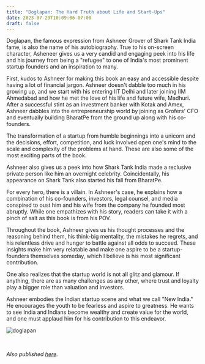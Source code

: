 ```yaml
---
title: "Doglapan: The Hard Truth about Life and Start-Ups"
date: 2023-07-29T10:09:06-07:00
draft: false
---
```


Doglapan, the famous expression from Ashneer Grover of Shark Tank India fame, is also the name of his autobiography. True to his on-screen character, Asheneer gives us a very candid and engaging peek into his life and his journey from being a "refugee" to one of India's most prominent startup founders and an inspiration to many. 

First, kudos to Ashneer for making this book an easy and accessible despite having a lot of financial jargon. Ashneer doesn't dabble too much in his growing up, and we start with his entering IIT Delhi and later joining IIM Ahmedabad and how he met the love of his life and future wife, Madhuri. After a successful stint as an investment banker with Kotak and Amex, Ashneer dabbles into the entrepreneurship world by joining as Grofers' CFO and eventually building BharatPe from the ground up along with his co-founders. 

The transformation of a startup from humble beginnings into a unicorn and the decisions, effort, competition, and luck involved open one's mind to the scale and complexity of the problems at hand. These are also some of the most exciting parts of the book. 

Ashneer also gives us a peek into how Shark Tank India made a reclusive private person like him an overnight celebrity. Coincidentally, his appearance on Shark Tank also started his fall from BharatPe.

For every hero, there is a villain. In Ashneer's case, he explains how a combination of his co-founders, investors, legal counsel, and media conspired to oust him and his wife from the company he founded most abruptly. While one empathizes with his story, readers can take it with a pinch of salt as this book is from his POV. 

Throughout the book, Ashneer gives us his thought processes and the reasoning behind them, his think-big mentality, the mistakes he regrets, and his relentless drive and hunger to battle against all odds to succeed. These insights make him very relatable and make one aspire to be a startup-founders themselves someday, which I believe is his most significant contribution. 

One also realizes that the startup world is not all glitz and glamour. If anything, there are as many challenges as any other, where trust and loyalty play a bigger role than valuation and investors. 

Ashneer embodies the Indian startup scene and what we call "New India." He encourages the youth to be fearless and aspire to greatness. He wants to see India and Indians become wealthy and create value for the world, and one must applaud him for his contribution to this endeavor. 


![doglapan](/doglapan.jpg)

&nbsp;&nbsp;

*Also published [here](https://www.goodreads.com/review/show/5713887875).*